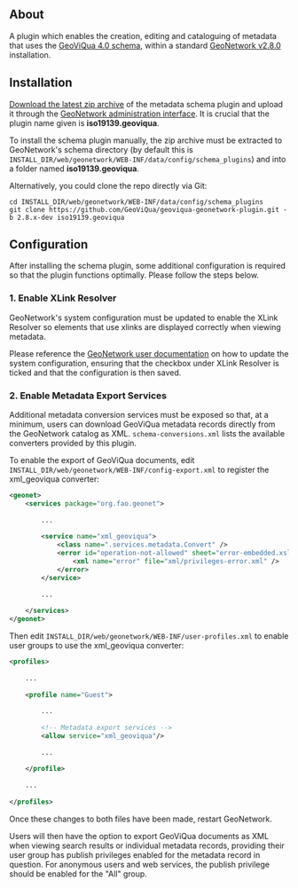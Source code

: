 ## About ##

A plugin which enables the creation, editing and cataloguing of metadata that uses the [GeoViQua 4.0 schema][3], within a standard [GeoNetwork v2.8.0][4] installation. 

## Installation ##

[Download the latest zip archive][2] of the metadata schema plugin and upload it through the [GeoNetwork administration interface][1]. It is crucial that the plugin name given is **iso19139.geoviqua**.

To install the schema plugin manually, the zip archive must be extracted to GeoNetwork's schema directory (by default this is `INSTALL_DIR/web/geonetwork/WEB-INF/data/config/schema_plugins`) and into a folder named **iso19139.geoviqua**.

Alternatively, you could clone the repo directly via Git:

	cd INSTALL_DIR/web/geonetwork/WEB-INF/data/config/schema_plugins
	git clone https://github.com/GeoViQua/geoviqua-geonetwork-plugin.git -b 2.8.x-dev iso19139.geoviqua
	
## Configuration ##

After installing the schema plugin, some additional configuration is required so that the plugin functions optimally. Please follow the steps below.

### 1. Enable XLink Resolver ###

GeoNetwork's system configuration must be updated to enable the XLink Resolver so elements that use xlinks are displayed correctly when viewing metadata.

Please reference the [GeoNetwork user documentation][5] on how to update the system configuration, ensuring that the checkbox under XLink Resolver is ticked and that the configuration is then saved.

### 2. Enable Metadata Export Services ###

Additional metadata conversion services must be exposed so that, at a minimum, users can download GeoViQua metadata records directly from the GeoNetwork catalog as XML. `schema-conversions.xml` lists the available converters provided by this plugin.

To enable the export of GeoViQua documents, edit `INSTALL_DIR/web/geonetwork/WEB-INF/config-export.xml` to register the xml_geoviqua converter:
```xml
<geonet>
	<services package="org.fao.geonet">
	
		...
		
		<service name="xml_geoviqua">
			<class name=".services.metadata.Convert" />
			<error id="operation-not-allowed" sheet="error-embedded.xsl" statusCode="403">
				<xml name="error" file="xml/privileges-error.xml" />
			</error>
		</service>
		
		...
		
    </services>
</geonet>
```

Then edit `INSTALL_DIR/web/geonetwork/WEB-INF/user-profiles.xml` to enable user groups to use the xml_geoviqua converter:
```xml
<profiles>
	
	...
	
	<profile name="Guest">
	
		...
	
		<!-- Metadata export services -->
		<allow service="xml_geoviqua"/>
	
		...
	
	</profile>
	
	...
	
</profiles>
```

Once these changes to both files have been made, restart GeoNetwork. 

Users will then have the option to export GeoViQua documents as XML when viewing search results or individual metadata records, providing their user group has publish privileges enabled for the metadata record in question.
For anonymous users and web services, the publish privilege should be enabled for the "All" group.

[1]: http://geonetwork-opensource.org/manuals/2.8.0/eng/users/managing_metadata/schemas/index.html
[2]: https://github.com/GeoViQua/geoviqua-geonetwork-plugin/archive/2.8.x-dev.zip
[3]: http://schemas.geoviqua.org/GVQ/4.0/
[4]: http://www.geonetwork-opensource.org/
[5]: http://geonetwork-opensource.org/manuals/2.8.0/eng/users/admin/configuration/index.html
